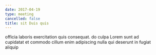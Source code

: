 ```yaml
---
date: 2017-04-19
type: meeting
cancelled: false
title: sit Duis quis
---
```

officia laboris exercitation quis consequat. do culpa Lorem sunt ad cupidatat et commodo cillum enim adipiscing nulla qui deserunt in fugiat aliquip